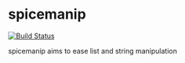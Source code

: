 # spicemanip

[![Build Status](https://travis-ci.org/deathbybandaid/spicemanip.svg?branch=master)](https://travis-ci.org/deathbybandaid/spicemanip)

spicemanip aims to ease list and string manipulation

